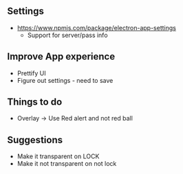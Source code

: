 ## Settings

* https://www.npmjs.com/package/electron-app-settings
  * Support for server/pass info

## Improve App experience

* Prettify UI
* Figure out settings - need to save


## Things to do

* Overlay -> Use Red alert and not red ball

## Suggestions

* Make it transparent on LOCK 
* Make it not transparent on not lock
